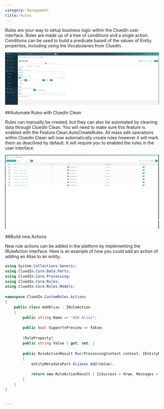```yaml
---
category: Management
title: Rules
---
```


Rules are your way to setup business logic within the CluedIn user interface. Rules are made up of a tree of conditions and a single action. Conditions can be used to build a predicate based of the values of Entity properties, including using the Vocabularies from CluedIn. 

![Diagram](rule.png)

##Automate Rules with CluedIn Clean

Rules can manually be created, but they can also be automated by cleaning data through CluedIn Clean. You will need to make sure this feature is enabled with the Feature.Clean.AutoCreateRules. All mass edit operations within CluedIn Clean will now automatically create rules however it will mark them as deactived by default. It will require you to enabled the rules in the user interface. 

![Diagram](automated-rules.png)

##Build new Actions

New rule actions can be added in the platform by implementing the IRuleAction interface. Here is an example of how you could add an action of adding an Alias to an entity. 

````csharp
using System.Collections.Generic;
using CluedIn.Core.Data.Parts;
using CluedIn.Core.Processing;
using CluedIn.Core.Rules;
using CluedIn.Core.Rules.Models;

namespace CluedIn.CustomRules.Actions
{
    public class AddAlias : IRuleAction
    {
        public string Name => "Add Alias";

        public bool SupportsPreview => false;

        [RuleProperty]
        public string Value { get; set; }

        public RuleActionResult Run(ProcessingContext context, IEntityMetadataPart entityMetadataPart, bool isPreview)
        {
            entityMetadataPart.Aliases.Add(Value);

            return new RuleActionResult { IsSuccess = true, Messages = new string[] { $"Added alias {Value}" } };
        }
    }
}


```
